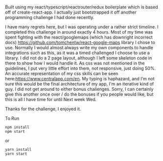 
Built using my react/typescript/reactrouter/redux boilerplate which is based off of create-react-app. I actually just bootstrapped it off another programming challenge I had done recently.

I have many regrets here, but I was operating under a rather strict timeline.  I completed this challenge in around exactly 4 hours.  Most of my time was spent fighting with the react/googlemaps (which has downright incorrect docs) https://github.com/tomchentw/react-google-maps library I chose to use.  Normally I would almost always write my own components to handle integrations such as this, as it was a timed challenged I choose to use a library.  I did not do a 2 page layout, although I left some skeleton code in there to show how I would handle it.  As css was not mentioned in the guidelines, I put very little effort into them, not responsive, just doing 50%.  An accurate representation of my css skills can be seen here:https://www.centralapp.com/en.  My typing is haphazard, and I'm not sure this would be the final architecture of my app, I'm an iterative kind of guy.  I did not get around to either bonus challenges.  Sorry, I can certainly give this another once over / do the bonuses if you people would like, but this is all I have time for until Next week Wed.

Thanks for the challenge, I enjoyed it.

To Run
```
npm install
npm start
```
or 
```
yarn install
yarn start
```
